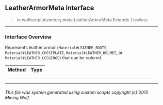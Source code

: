 ## LeatherArmorMeta __interface__

>io.wolfscript.inventory.meta.LeatherArmorMeta
>Extends `ItemMeta`

---

### Interface Overview

Represents leather armor (`Material#LEATHER_BOOTS`, `Material#LEATHER_CHESTPLATE`, `Material#LEATHER_HELMET`, or `Material#LEATHER_LEGGINGS`) that can be colored.

Method | Type   
--- | :--- 



---

---


###### This file was system generated using custom scripts copyright (c) 2015 Mining Wolf.
	

